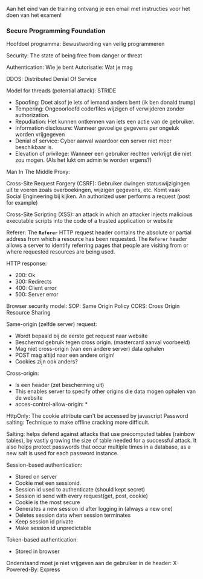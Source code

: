 Aan het eind van de training ontvang je een email met instructies voor het doen van het examen!

### Secure Programming Foundation
Hoofdoel programma: Bewustwording van veilig programmeren

Security: The state of being free from danger or threat

Authentication: Wie je bent
Autorisatie: Wat je mag

DDOS: Distributed Denial Of Service

Model for threads (potential attack): STRIDE
- Spoofing: Doet alsof je iets of iemand anders bent (ik ben donald trump)
- Tempering: Ongeoorloofd code/files wijzigen of verwijderen zonder authorization.
- Repudiation: Het kunnen ontkennen van iets een actie van de gebruiker.
- Information disclosure: Wanneer gevoelige gegevens per ongeluk worden vrijgegeven  
- Denial of service: Cyber aanval waardoor een server niet meer beschikbaar is.
- Elevation of privilege: Wanneer een gebruiker rechten verkrijgt die niet zou mogen. (Als het lukt om admin te worden ergens?)

Man In The Middle Proxy:

Cross-Site Request Forgery (CSRF): Gebruiker dwingen statuswijzigingen uit te voeren zoals overboekingen, wijzigen gegevens, etc. Komt vaak Social Engineering bij kijken. An authorized user performs a request (post for example) 

Cross-Site Scripting (XSS): an attack in which an attacker injects malicious executable scripts into the code of a trusted application or website

Referer: The **`Referer`** HTTP request header contains the absolute or partial address from which a resource has been requested. The `Referer` header allows a server to identify referring pages that people are visiting from or where requested resources are being used.

HTTP response:
- 200: Ok
- 300: Redirects
- 400: Client error
- 500: Server error

Browser security model:
SOP: Same Origin Policy 
CORS: Cross Origin Resource Sharing

Same-origin (zelfde server) request: 
- Wordt bepaald bij de eerste get request naar website
- Beschermd gebruik tegen cross origin. (mastercard aanval voorbeeld)
- Mag niet cross-origin (van een andere server) data ophalen
- POST mag altijd naar een andere origin!
- Cookies zijn ook anders?

Cross-origin:
- Is een header (zet bescherming uit)
- This enables server to specify other origins die data mogen ophalen van de website
- acces-control-allow-origin: *

HttpOnly: The cookie attribute can't be accessed by javascript 
Password salting: Technique to make offline cracking more difficult.

Salting: helps defend against attacks that use precomputed tables (rainbow tables), by vastly growing the size of table needed for a successful attack. It also helps protect passwords that occur multiple times in a database, as a new salt is used for each password instance.

Session-based authentication:
- Stored on server
- Cookie met een sessionid.
- Session id used to authenticate (should kept secret)
- Session id send with every request(get, post, cookie)
- Cookie is the most secure 
- Generates a new session id after logging in (always a new one)
- Deletes session data when session terminates
- Keep session id private
- Make session id unpredictable

Token-based authentication:
- Stored in browser

Onderstaand moet je niet vrijgeven aan de gebruiker in de header:
X-Powered-By: Express


